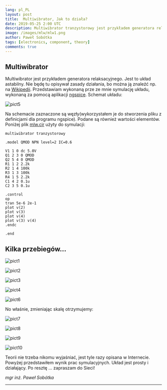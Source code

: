 ```yaml
---
lang: pl_PL
layout: post
title:  Multiwibrator, Jak to działa?
date: 2019-05-25 2:00 UTC 
description: Multiwibrator tranzystorowy jest przykładem generatora relaksacyjnego ... We wpisie przykład wykonanej symulacji.
image: /images/mlw/mlw1.png
author: Paweł Sobótka
tags: [electronics, component, theory]
comments: true
---
```


## Multiwibrator

Multiwibrator jest przykładem generatora relaksacyjnego. Jest to układ astabilny. Nie będę tu opisywał zasady działania, bo można ją znaleźć np. na [Wikipedii](https://pl.wikipedia.org/wiki/Multiwibrator "Multiwibrator"). Przedstawiam wykonaną prze ze mnie symulację układu, wykonaną za pomocą aplikacji [ngspice](http://ngspice.sourceforge.net/ "ngspice"). Schemat układu:

![pict5]({{site.url}}{{site.baseurl}}/images/mlw/pict5.png)

Na schemacie zaznaczone są węzły(wykorzystałem je do stworzenia pliku z definicjami dla programu ngspice). Podane są również wartości elementów. Poniżej plik [mlw.cir](https://github.com/majsterklepka/hrl/blob/master/spice/mlw.cir "file used for simulation") użyty do symulacji:

```
multiwibrator tranzystorowy

.model QMOD NPN level=2 IC=0.6

V1 1 0 dc 5.0V
Q1 2 3 0 QMOD	
Q2 5 4 0 QMOD
R1 1 2 2.2k 
R2 1 4 100k
R3 1 3 100k
R4 1 5 2.2k
C1 4 2 0.1u
C2 3 5 0.1u

.control
op
tran 5e-6 2e-1 
plot v(2)
plot v(3)
plot v(4)
plot v(3) v(4) 
.endc

.end
```
## Kilka przebiegów...

![pict1]({{site.url}}{{site.baseurl}}/images/mlw/pict1.png) 

![pict2]({{site.url}}{{site.baseurl}}/images/mlw/pict2.png)

![pict3]({{site.url}}{{site.baseurl}}/images/mlw/pict3.png)

![pict4]({{site.url}}{{site.baseurl}}/images/mlw/pict4.png)

![pict6]({{site.url}}{{site.baseurl}}/images/mlw/pict6.png)

No właśnie, zmieniając skalę otrzymujemy:

![pict7]({{site.url}}{{site.baseurl}}/images/mlw/pict7.png)

![pict8]({{site.url}}{{site.baseurl}}/images/mlw/pict8.png)

![pict9]({{site.url}}{{site.baseurl}}/images/mlw/pict9.png)

![pict10]({{site.url}}{{site.baseurl}}/images/mlw/pict10.png)


Teorii nie trzeba nikomu wyjaśniać, jest tyle razy opisana w Internecie. Powyżej przedstawiłem wynik prac symulacyjnych. Układ jest prosty i działający. Po resztę ... zapraszam do Sieci!

_mgr inż. Paweł Sobótka_
- - - 
